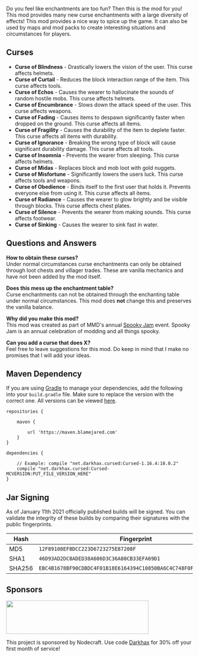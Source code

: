 Do you feel like enchantments are too fun? Then this is the mod for you! This mod provides many new curse enchantments with a large diversity of effects! This mod provides a nice way to spice up the game. It can also be used by maps and mod packs to create interesting situations and circumstances for players.

## Curses
- **Curse of Blindness** - Drastically lowers the vision of the user. This curse affects helmets.
- **Curse of Curtail** - Reduces the block interaction range of the item. This curse affects tools.
- **Curse of Echos** - Causes the wearer to hallucinate the sounds of random hostile mobs. This curse affects helmets.
- **Curse of Encumbrance** -  Slows down the attack speed of the user. This curse affects weapons.
- **Curse of Fading** - Causes items to despawn significantly faster when dropped on the ground. This curse affects all items.
- **Curse of Fragility** - Causes the durability of the item to deplete faster. This curse affects all items with durability.
- **Curse of Ignorance** - Breaking the wrong type of block will cause significant durability damage. This curse affects all tools.
- **Curse of Insomnia** - Prevents the wearer from sleeping. This curse affects helmets.
- **Curse of Midas** - Replaces block and mob loot with gold nuggets.
- **Curse of Misfortune** - Significantly lowers the users luck. This curse affects tools and weapons. 
- **Curse of Obedience** - Binds itself to the first user that holds it. Prevents everyone else from using it. This curse affects all items.
- **Curse of Radiance** - Causes the wearer to glow brightly and be visible through blocks. This curse affects chest plates.
- **Curse of Silence** - Prevents the wearer from making sounds. This curse affects footwear. 
- **Curse of Sinking** - Causes the wearer to sink fast in water.

## Questions and Answers
     
**How to obtain these curses?**    
Under normal circumstances curse enchantments can only be obtained through loot chests and villager trades. These are vanilla mechanics and have not been added by the mod itself. 

**Does this mess up the enchantment table?**    
Curse enchantments can not be obtained through the enchanting table under normal circumstances. This mod does **not** change this and preserves the vanilla balance. 

**Why did you make this mod?**    
This mod was created as part of MMD's annual [Spooky Jam](https://github.com/MinecraftModDevelopment/MMD-Site/blob/master/docs/events/spooky_jam_2019.md) event. Spooky Jam is an annual celebration of modding and all things spooky.

**Can you add a curse that does X?**    
Feel free to leave suggestions for this mod. Do keep in mind that I make no promises that I will add your ideas. 
    
## Maven Dependency
If you are using [Gradle](https://gradle.org) to manage your dependencies, add the following into your `build.gradle` file. Make sure to replace the version with the correct one. All versions can be viewed [here](https://maven.blamejared.com/net/darkhax/cursed/).
```
repositories {

    maven {
    
        url 'https://maven.blamejared.com'
    }
}

dependencies {

    // Example: compile "net.darkhax.cursed:Cursed-1.16.4:10.0.2"
    compile "net.darkhax.cursed:Cursed-MCVERSION:PUT_FILE_VERSION_HERE"
}
```

## Jar Signing

As of January 11th 2021 officially published builds will be signed. You can validate the integrity of these builds by comparing their signatures with the public fingerprints.

| Hash   | Fingerprint                                                        |
|--------|--------------------------------------------------------------------|
| MD5    | `12F89108EF8DCC223D6723275E87208F`                                 |
| SHA1   | `46D93AD2DC8ADED38A606D3C36A80CB33EFA69D1`                         |
| SHA256 | `EBC4B1678BF90CDBDC4F01B18E6164394C10850BA6C4C748F0FA95F2CB083AE5` |


## Sponsors
<img src="https://nodecraft.com/assets/images/logo-dark.png" width="384" height="90">

This project is sponsored by Nodecraft. Use code [Darkhax](https://nodecraft.com/r/darkhax) for 30% off your first month of service!